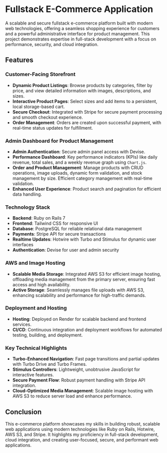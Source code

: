 # Fullstack E-Commerce Application

A scalable and secure fullstack e-commerce platform built with modern web technologies, offering a seamless shopping experience for customers and a powerful administrative interface for product management. This project demonstrates expertise in full-stack development with a focus on performance, security, and cloud integration.

## Features

### Customer-Facing Storefront

- **Dynamic Product Listings**: Browse products by categories, filter by price, and view detailed information with images, descriptions, and sizes.
- **Interactive Product Pages**: Select sizes and add items to a persistent, local storage-based cart.
- **Secure Checkout**: Integrated with Stripe for secure payment processing and smooth checkout experience.
- **Order Management**: Orders are created upon successful payment, with real-time status updates for fulfillment.

### Admin Dashboard for Product Management

- **Admin Authentication**: Secure admin panel access with Devise.
- **Performance Dashboard**: Key performance indicators (KPIs) like daily revenue, total sales, and a weekly revenue graph using `Chart.js`.
- **Order and Product Management**: Manage products with CRUD operations, image uploads, dynamic form validation, and stock management by size. Efficient category management with real-time validation.
- **Enhanced User Experience**: Product search and pagination for efficient data handling.

### Technology Stack

- **Backend**: Ruby on Rails 7
- **Frontend**: Tailwind CSS for responsive UI
- **Database**: PostgreSQL for reliable relational data management
- **Payments**: Stripe API for secure transactions
- **Realtime Updates**: Hotwire with Turbo and Stimulus for dynamic user interfaces
- **Authentication**: Devise for user and admin security

### AWS and Image Hosting

- **Scalable Media Storage**: Integrated AWS S3 for efficient image hosting, offloading media management from the primary server, ensuring fast access and high availability.
- **Active Storage**: Seamlessly manages file uploads with AWS S3, enhancing scalability and performance for high-traffic demands.

### Deployment and Hosting

- **Hosting**: Deployed on Render for scalable backend and frontend services.
- **CI/CD**: Continuous integration and deployment workflows for automated testing, building, and deployment.

### Key Technical Highlights

- **Turbo-Enhanced Navigation**: Fast page transitions and partial updates with Turbo Drive and Turbo Frames.
- **Stimulus Controllers**: Lightweight, unobtrusive JavaScript for interactive features.
- **Secure Payment Flow**: Robust payment handling with Stripe API integration.
- **Cloud-Optimized Media Management**: Scalable image hosting with AWS S3 to reduce server load and enhance performance.

## Conclusion

This e-commerce platform showcases my skills in building robust, scalable web applications using modern technologies like Ruby on Rails, Hotwire, AWS S3, and Stripe. It highlights my proficiency in full-stack development, cloud integration, and creating user-focused, secure, and performant web applications.
